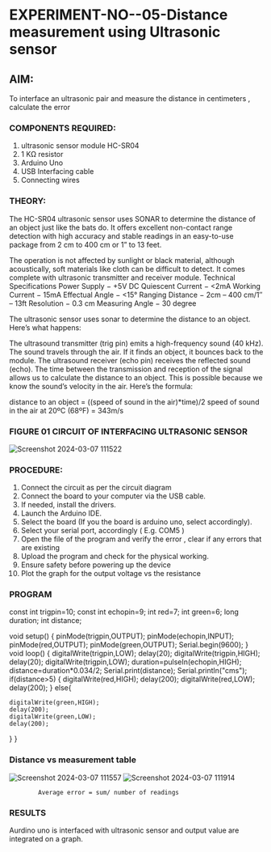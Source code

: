 # EXPERIMENT-NO--05-Distance measurement using Ultrasonic sensor

## AIM: 
To interface an ultrasonic pair and measure the distance in centimeters , calculate the error
 
### COMPONENTS REQUIRED:
1.	ultrasonic sensor module HC-SR04
2.	1 KΩ resistor 
3.	Arduino Uno 
4.	USB Interfacing cable 
5.	Connecting wires 


### THEORY: 
The HC-SR04 ultrasonic sensor uses SONAR to determine the distance of an object just like the bats do. It offers excellent non-contact range detection with high accuracy and stable readings in an easy-to-use package from 2 cm to 400 cm or 1” to 13 feet.

The operation is not affected by sunlight or black material, although acoustically, soft materials like cloth can be difficult to detect. It comes complete with ultrasonic transmitter and receiver module.
Technical Specifications
Power Supply − +5V DC
Quiescent Current − <2mA
Working Current − 15mA
Effectual Angle − <15°
Ranging Distance − 2cm – 400 cm/1″ – 13ft
Resolution − 0.3 cm
Measuring Angle − 30 degree

The ultrasonic sensor uses sonar to determine the distance to an object. Here’s what happens:

The ultrasound transmitter (trig pin) emits a high-frequency sound (40 kHz).
The sound travels through the air. If it finds an object, it bounces back to the module.
The ultrasound receiver (echo pin) receives the reflected sound (echo).
The time between the transmission and reception of the signal allows us to calculate the distance to an object. This is possible because we know the sound’s velocity in the air. Here’s the formula:

distance to an object = ((speed of sound in the air)*time)/2
speed of sound in the air at 20ºC (68ºF) = 343m/s

### FIGURE 01 CIRCUIT OF INTERFACING ULTRASONIC SENSOR 

![Screenshot 2024-03-07 111522](https://github.com/Vishnx001/Experiment--04-Interfacing-digital-output-with-arduino-ultrasonic-sensor/assets/134037148/0e11836e-e9f3-40a5-8cd9-bb1ba6b9d128)


### PROCEDURE:
1.	Connect the circuit as per the circuit diagram 
2.	Connect the board to your computer via the USB cable.
3.	If needed, install the drivers.
4.	Launch the Arduino IDE.
5.	Select the board (If you the board is arduino uno, select accordingly).
6.	Select your serial port, accordingly ( E.g. COM5 )
7.	Open the file of the program  and verify the error , clear if any errors that are existing 
8.	Upload the program and check for the physical working. 
9.	Ensure safety before powering up the device 
10.	Plot the graph for the output voltage vs the resistance 


### PROGRAM 
const int trigpin=10;
const int echopin=9;
int red=7;
int green=6;
long duration;
int distance;

void setup()
{
  pinMode(trigpin,OUTPUT);
  pinMode(echopin,INPUT);
  pinMode(red,OUTPUT);
  pinMode(green,OUTPUT);
  Serial.begin(9600);
}  
void loop()
{
  digitalWrite(trigpin,LOW);
  delay(20);
  digitalWrite(trigpin,HIGH);
  delay(20);
  digitalWrite(trigpin,LOW);
  duration=pulseIn(echopin,HIGH);
  distance=duration*0.034/2;
  Serial.print(distance);
  Serial.println("cms");
  if(distance>5)
  {
    digitalWrite(red,HIGH);
    delay(200);
    digitalWrite(red,LOW);
    delay(200);
  }
  else{
    
    digitalWrite(green,HIGH);
    delay(200);
    digitalWrite(green,LOW);
    delay(200);
  }
}





### Distance vs measurement table 
![Screenshot 2024-03-07 111557](https://github.com/Vishnx001/Experiment--04-Interfacing-digital-output-with-arduino-ultrasonic-sensor/assets/134037148/e933c5fa-dd15-45c1-a6f6-5c019351e08f)
![Screenshot 2024-03-07 111914](https://github.com/Vishnx001/Experiment--04-Interfacing-digital-output-with-arduino-ultrasonic-sensor/assets/134037148/cf84b266-be3c-4b81-b3d6-2211116f2d95)

			
 
			
			
			


			
			
			
			
			
			Average error = sum/ number of readings 
 








### RESULTS
Aurdino uno is interfaced with ultrasonic sensor and output value are integrated on a graph.


 
